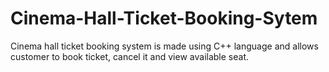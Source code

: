 # Cinema-Hall-Ticket-Booking-Sytem
Cinema hall ticket booking system is made using C++ language and allows customer to book ticket, cancel it and view available seat. 
